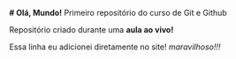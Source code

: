 **# Olá, Mundo!**
Primeiro repositório do curso de Git e Github
 
Repositório criado durante uma **aula ao vivo!**

Essa linha eu adicionei diretamente no site! *maravilhoso!!!*
